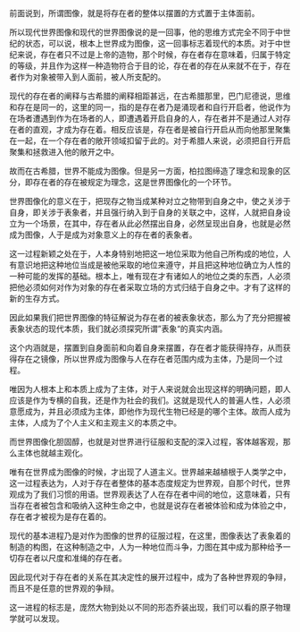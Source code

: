 <p data-pid="ii1-8OJR">前面说到，所谓图像，就是将存在者的整体以摆置的方式置于主体面前。</p><p data-pid="Gjop6Jm3">所以现代世界图像和现代的世界图像说的是一回事，他的思维方式完全不同于中世纪的状态，可以说，根本上世界成为图像，这一回事标志着现代的本质。对于中世纪来说，存在者只不过是上帝的造物，那个时候，存在者存在意味着，归属于特定的等级，并且作为这样一种造物符合于目的论，存在者的存在从来就不在于，存在者作为对象被带入到人面前，被人所支配的。</p><p data-pid="Upk_0lhg">现代的存在者的阐释与古希腊的阐释相距甚远，在古希腊那里，巴门尼德说，思维和存在是同一的，这里的同一，指的是存在者乃是涌现者和自行开启者，他说作为在场者遭遇到作为在场者的人，即遭遇着开启自身的人，存在者并不是通过人对存在者的直观，才成为存在着。相反应该是，存在者是被自行开启从而向他那里聚集在一起，在一个存在者的敞开领域扣留于此的。对于希腊人来说，必须把自行开启聚集和拯救进入他的敞开之中。</p><p data-pid="vQG1ibx7">故而在古希腊，世界不能成为图像。但是另一方面，柏拉图缔造了理念和现象的区分，即存在者的存在被规定为理念，这是世界图像化的一个环节。</p><p data-pid="xSvhNzvZ">世界图像化的意义在于，把现存之物当成某种对立之物带到自身之中，使之关涉于自身，即关涉于表象者，并且强行纳入到于自身的关联之中，这样，人就把自身设立为一个场景，在其中，存在者从此必然摆出自身，必然呈现出自身，也就是必然成为图像，人于是成为对象意义上的存在者的表象者。</p><p data-pid="aiH2xbh3">这一过程新颖之处在于，人本身特别地把这一地位采取为他自己所构成的地位，人有意识地把这种地位当成是被他采取的地位来遵守，并且把这种地位确立为人性的一种可能的发挥的基础。根本上，唯有现在才有诸如人的地位之类的东西，人必须把他必须如何对作为对象的存在者采取立场的方式归结于自身之中。才有了这样的新的生存方式。</p><p data-pid="wStw2G2Q">因此如果我们把世界图像的特征解说为存在者的被表象状态，那么为了充分把握被表象状态的现代本质，我们就必须探究所谓”表象“的真实内涵。</p><p data-pid="zHg4Ms-b">这个内涵就是，摆置到自身面前和向着自身来摆置，存在者才能获得持存，从而获得存在之镜像，所以世界成为图像与人在存在者范围内成为主体，乃是同一个过程。</p><p data-pid="82UrrZqi">唯因为人根本上和本质上成为了主体，对于人来说就会出现这样的明确问题，即人应该是作为专横的自我，还是作为社会的我们。这就是现代人的普遍人性，人必须意愿成为，并且必须成为主体，即他作为现代生物已经是的哪个主体。故而人成为主体，人成为了个人主义和主观主义的本质之中。</p><p data-pid="91JcaRA8">而世界图像化胆固醇，也就是对世界进行征服和支配的深入过程，客体越客观，那么主体也就越主观化。</p><p data-pid="ZbnPh5W6">唯有在世界成为图像的时候，才出现了人道主义。世界越来越植根于人类学之中，这一过程表达为，人对于存在者整体的基本态度规定为世界观，自那个时代，世界观成为了我们习惯的用语。世界观表达了人在存在者中间的地位，这意味着，只有当存在者被包含和吸纳入这种生命之中，也就是说存在者被体验和成为体验之中，存在者才被视为是存在着的。</p><p data-pid="WcQuNWVf">现代的基本进程乃是对作为图像的世界的征服过程，在这里，图像表达了表象着的制造的构图，在这种制造之中，人为一种地位而斗争，力图在其中成为那种给予一切存在者以尺度和准绳的存在者。</p><p data-pid="doYedZW5">因此现代对于存在者的关系在其决定性的展开过程中，成为了各种世界观的争辩，而且不是任意的世界观的争辩。</p><p data-pid="oPeA0Wtf">这一进程的标志是，庞然大物到处以不同的形态乔装出现，我们可以看的原子物理学就可以发现。</p><p></p>
